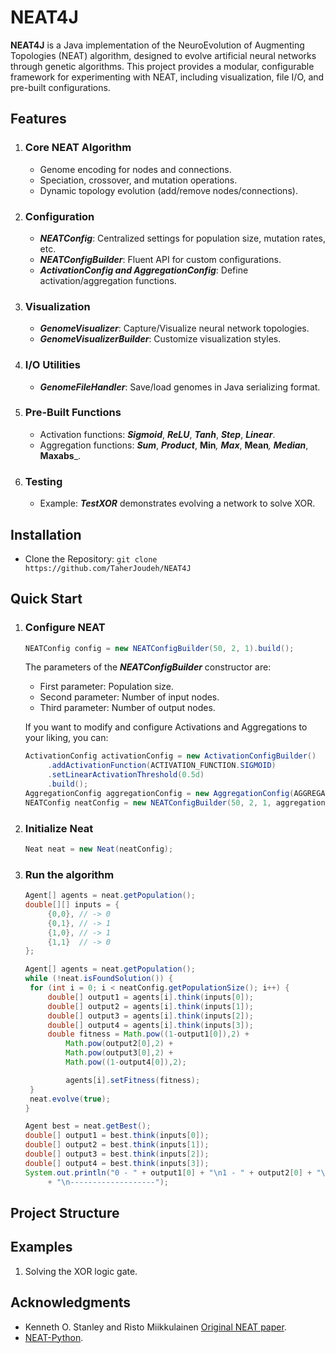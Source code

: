 # NEAT4J
**NEAT4J** is a Java implementation of the NeuroEvolution of Augmenting Topologies (NEAT) algorithm, designed to evolve artificial neural networks through genetic algorithms. This project provides a modular, configurable framework for experimenting with NEAT, including visualization, file I/O, and pre-built configurations.

## Features
1. ### Core NEAT Algorithm
   - Genome encoding for nodes and connections.
   - Speciation, crossover, and mutation operations.
   - Dynamic topology evolution (add/remove nodes/connections).
2. ### Configuration
   - ***NEATConfig***: Centralized settings for population size, mutation rates, etc.
   - ***NEATConfigBuilder***: Fluent API for custom configurations.
   - ***ActivationConfig and AggregationConfig***: Define activation/aggregation functions.
3. ### Visualization
   - ***GenomeVisualizer***: Capture/Visualize neural network topologies.
   - ***GenomeVisualizerBuilder***: Customize visualization styles.
4. ### I/O Utilities
   - ***GenomeFileHandler***: Save/load genomes in Java serializing format.
5. ### Pre-Built Functions
   - Activation functions: _**Sigmoid**_, _**ReLU**_, _**Tanh**_, _**Step**_, _**Linear**_.
   - Aggregation functions: _**Sum**_, _**Product**_, **Min**_, **Max**_, **Mean**_, **Median**_, **Maxabs**_.
6. ### Testing
   - Example: ***TestXOR*** demonstrates evolving a network to solve XOR.
## Installation
- Clone the Repository:
   `git clone https://github.com/TaherJoudeh/NEAT4J`
## Quick Start
1. ### Configure NEAT
   	```java
	NEATConfig config = new NEATConfigBuilder(50, 2, 1).build();
	```
   The parameters of the ***NEATConfigBuilder*** constructor are:
      - First parameter: Population size.
      - Second parameter: Number of input nodes.
      - Third parameter: Number of output nodes.

   If you want to modify and configure Activations and Aggregations to your liking, you can:
   ```java
   ActivationConfig activationConfig = new ActivationConfigBuilder()
		.addActivationFunction(ACTIVATION_FUNCTION.SIGMOID)
		.setLinearActivationThreshold(0.5d)
		.build();
   AggregationConfig aggregationConfig = new AggregationConfig(AGGREGATION_FUNCTION.SUM);
   NEATConfig neatConfig = new NEATConfigBuilder(50, 2, 1, aggregationConfig, activationConfig).build();
   ```
2. ### Initialize Neat
   ```java
   Neat neat = new Neat(neatConfig);
   ```
3. ### Run the algorithm
   ```java
   Agent[] agents = neat.getPopulation();
   double[][] inputs = {
		{0,0}, // -> 0
		{0,1}, // -> 1
		{1,0}, // -> 1
		{1,1}  // -> 0
   };
   
   Agent[] agents = neat.getPopulation();
   while (!neat.isFoundSolution()) {
   	for (int i = 0; i < neatConfig.getPopulationSize(); i++) {
		double[] output1 = agents[i].think(inputs[0]);
		double[] output2 = agents[i].think(inputs[1]);
		double[] output3 = agents[i].think(inputs[2]);
		double[] output4 = agents[i].think(inputs[3]);
		double fitness = Math.pow((1-output1[0]),2) +
			Math.pow(output2[0],2) +
			Math.pow(output3[0],2) +
			Math.pow((1-output4[0]),2);
   
			agents[i].setFitness(fitness);
	}
	neat.evolve(true);
   }
   
   Agent best = neat.getBest();
   double[] output1 = best.think(inputs[0]);
   double[] output2 = best.think(inputs[1]);
   double[] output3 = best.think(inputs[2]);
   double[] output4 = best.think(inputs[3]);
   System.out.println("0 - " + output1[0] + "\n1 - " + output2[0] + "\n1 - " + output3[0] + "\n0 - " + output4[0]
		+ "\n-------------------");
   ```
   
## Project Structure
## Examples
1. Solving the XOR logic gate.
## Acknowledgments
   - Kenneth O. Stanley and Risto Miikkulainen [Original NEAT paper](https://nn.cs.utexas.edu/downloads/papers/stanley.cec02.pdf).
   - [NEAT-Python](https://neat-python.readthedocs.io/en/latest/index.html).
